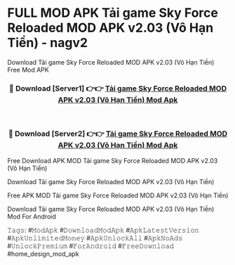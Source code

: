 # FULL MOD APK Tải game Sky Force Reloaded MOD APK v2.03 (Vô Hạn Tiền) - nagv2
Download Tải game Sky Force Reloaded MOD APK v2.03 (Vô Hạn Tiền) Free Mod APK

<div align="center">
<h3>🔴 Download [Server1] 👉👉 <a href="https://apk-comot.site?title=Tải_game_Sky_Force_Reloaded_MOD_APK_v2.03_(Vô_Hạn_Tiền)">Tải game Sky Force Reloaded MOD APK v2.03 (Vô Hạn Tiền) Mod Apk</a></h3><br>

<h3>🔴 Download [Server2] 👉👉 <a href="https://apk-comot.site?title=Tải_game_Sky_Force_Reloaded_MOD_APK_v2.03_(Vô_Hạn_Tiền)">Tải game Sky Force Reloaded MOD APK v2.03 (Vô Hạn Tiền) Mod Apk</a></h3>
</div>


Free Download APK MOD Tải game Sky Force Reloaded MOD APK v2.03 (Vô Hạn Tiền)

Download Tải game Sky Force Reloaded MOD APK v2.03 (Vô Hạn Tiền) 

Free APK MOD Tải game Sky Force Reloaded MOD APK v2.03 (Vô Hạn Tiền) 

Download Tải game Sky Force Reloaded MOD APK v2.03 (Vô Hạn Tiền) Mod For Android

𝚃𝚊𝚐𝚜: #𝙼𝚘𝚍𝙰𝚙𝚔 #𝙳𝚘𝚠𝚗𝚕𝚘𝚊𝚍𝙼𝚘𝚍𝙰𝚙𝚔 #𝙰𝚙𝚔𝙻𝚊𝚝𝚎𝚜𝚝𝚅𝚎𝚛𝚜𝚒𝚘𝚗 #𝙰𝚙𝚔𝚄𝚗𝚕𝚒𝚖𝚒𝚝𝚎𝚍𝙼𝚘𝚗𝚎𝚢 #𝙰𝚙𝚔𝚄𝚗𝚕𝚘𝚌𝚔𝙰𝚕𝚕 #𝙰𝚙𝚔𝙽𝚘𝙰𝚍𝚜 #𝚄𝚗𝚕𝚘𝚌𝚔𝙿𝚛𝚎𝚖𝚒𝚞𝚖 #𝙵𝚘𝚛𝙰𝚗𝚍𝚛𝚘𝚒𝚍 #𝙵𝚛𝚎𝚎𝙳𝚘𝚠𝚗𝚕𝚘𝚊𝚍 #home_design_mod_apk
